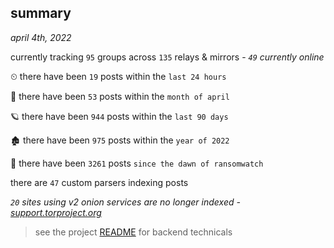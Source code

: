 
## summary
_april 4th, 2022_

currently tracking `95` groups across `135` relays & mirrors - _`49` currently online_

⏲ there have been `19` posts within the `last 24 hours`

🦈 there have been `53` posts within the `month of april`

🪐 there have been `944` posts within the `last 90 days`

🏚 there have been `975` posts within the `year of 2022`

🦕 there have been `3261` posts `since the dawn of ransomwatch`

there are `47` custom parsers indexing posts

_`20` sites using v2 onion services are no longer indexed - [support.torproject.org](https://support.torproject.org/onionservices/v2-deprecation/)_

> see the project [README](https://github.com/thetanz/ransomwatch#ransomwatch--) for backend technicals
